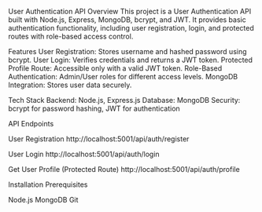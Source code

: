 User Authentication API
Overview
This project is a User Authentication API built with Node.js, Express, MongoDB, bcrypt, and JWT. It provides basic authentication functionality, including user registration, login, and protected routes with role-based access control.

Features
User Registration: Stores username and hashed password using bcrypt.
User Login: Verifies credentials and returns a JWT token.
Protected Profile Route: Accessible only with a valid JWT token.
Role-Based Authentication: Admin/User roles for different access levels.
MongoDB Integration: Stores user data securely.

Tech Stack
Backend: Node.js, Express.js
Database: MongoDB
Security: bcrypt for password hashing, JWT for authentication

API Endpoints

User Registration
http://localhost:5001/api/auth/register

User Login
http://localhost:5001/api/auth/login

Get User Profile (Protected Route)
http://localhost:5001/api/auth/profile

Installation
Prerequisites

Node.js
MongoDB
Git

